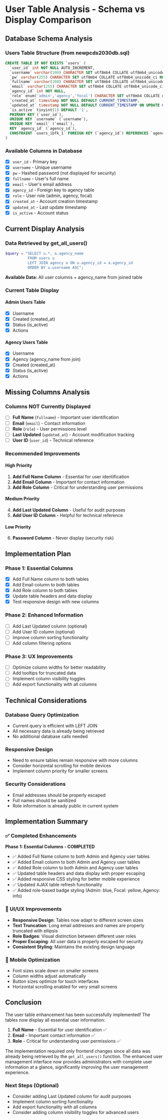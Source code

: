 # User Table Analysis - Schema vs Display Comparison

## Database Schema Analysis

### Users Table Structure (from newpcds2030db.sql)
```sql
CREATE TABLE IF NOT EXISTS `users` (
  `user_id` int NOT NULL AUTO_INCREMENT,
  `username` varchar(100) CHARACTER SET utf8mb4 COLLATE utf8mb4_unicode_ci NOT NULL,
  `pw` varchar(255) CHARACTER SET utf8mb4 COLLATE utf8mb4_unicode_ci NOT NULL,
  `fullname` varchar(200) CHARACTER SET utf8mb4 COLLATE utf8mb4_unicode_ci DEFAULT NULL,
  `email` varchar(255) CHARACTER SET utf8mb4 COLLATE utf8mb4_unicode_ci NOT NULL,
  `agency_id` int NOT NULL,
  `role` enum('admin','agency','focal') CHARACTER SET utf8mb4 COLLATE utf8mb4_unicode_ci NOT NULL,
  `created_at` timestamp NOT NULL DEFAULT CURRENT_TIMESTAMP,
  `updated_at` timestamp NOT NULL DEFAULT CURRENT_TIMESTAMP ON UPDATE CURRENT_TIMESTAMP,
  `is_active` tinyint(1) DEFAULT '1',
  PRIMARY KEY (`user_id`),
  UNIQUE KEY `username` (`username`),
  UNIQUE KEY `email` (`email`),
  KEY `agency_id` (`agency_id`),
  CONSTRAINT `users_ibfk_1` FOREIGN KEY (`agency_id`) REFERENCES `agency` (`agency_id`)
)
```

### Available Columns in Database
- [x] `user_id` - Primary key
- [x] `username` - Unique username
- [x] `pw` - Hashed password (not displayed for security)
- [x] `fullname` - User's full name
- [x] `email` - User's email address
- [x] `agency_id` - Foreign key to agency table
- [x] `role` - User role (admin, agency, focal)
- [x] `created_at` - Account creation timestamp
- [x] `updated_at` - Last update timestamp
- [x] `is_active` - Account status

## Current Display Analysis

### Data Retrieved by get_all_users()
```php
$query = "SELECT u.*, a.agency_name 
          FROM users u 
          LEFT JOIN agency a ON u.agency_id = a.agency_id
          ORDER BY u.username ASC";
```
**Available Data:** All user columns + agency_name from joined table

### Current Table Display

#### Admin Users Table
- [x] Username
- [x] Created (created_at)
- [x] Status (is_active)
- [x] Actions

#### Agency Users Table  
- [x] Username
- [x] Agency (agency_name from join)
- [x] Created (created_at)
- [x] Status (is_active)
- [x] Actions

## Missing Columns Analysis

### Columns NOT Currently Displayed
- [ ] **Full Name** (`fullname`) - Important user identification
- [ ] **Email** (`email`) - Contact information
- [ ] **Role** (`role`) - User permissions level
- [ ] **Last Updated** (`updated_at`) - Account modification tracking
- [ ] **User ID** (`user_id`) - Technical reference

### Recommended Improvements

#### High Priority
1. **Add Full Name Column** - Essential for user identification
2. **Add Email Column** - Important for contact information
3. **Add Role Column** - Critical for understanding user permissions

#### Medium Priority  
4. **Add Last Updated Column** - Useful for audit purposes
5. **Add User ID Column** - Helpful for technical reference

#### Low Priority
6. **Password Column** - Never display (security risk)

## Implementation Plan

### Phase 1: Essential Columns
- [x] Add Full Name column to both tables
- [x] Add Email column to both tables  
- [x] Add Role column to both tables
- [x] Update table headers and data display
- [x] Test responsive design with new columns

### Phase 2: Enhanced Information
- [ ] Add Last Updated column (optional)
- [ ] Add User ID column (optional)
- [ ] Improve column sorting functionality
- [ ] Add column filtering options

### Phase 3: UX Improvements
- [ ] Optimize column widths for better readability
- [ ] Add tooltips for truncated data
- [ ] Implement column visibility toggles
- [ ] Add export functionality with all columns

## Technical Considerations

### Database Query Optimization
- Current query is efficient with LEFT JOIN
- All necessary data is already being retrieved
- No additional database calls needed

### Responsive Design
- Need to ensure tables remain responsive with more columns
- Consider horizontal scrolling for mobile devices
- Implement column priority for smaller screens

### Security Considerations
- Email addresses should be properly escaped
- Full names should be sanitized
- Role information is already public in current system

## Implementation Summary

### ✅ Completed Enhancements

**Phase 1: Essential Columns - COMPLETED**
- ✅ Added Full Name column to both Admin and Agency user tables
- ✅ Added Email column to both Admin and Agency user tables  
- ✅ Added Role column to both Admin and Agency user tables
- ✅ Updated table headers and data display with proper escaping
- ✅ Added responsive CSS styling for better mobile experience
- ✅ Updated AJAX table refresh functionality
- ✅ Added role-based badge styling (Admin: blue, Focal: yellow, Agency: info)

### 🎨 UI/UX Improvements
- **Responsive Design**: Tables now adapt to different screen sizes
- **Text Truncation**: Long email addresses and names are properly truncated with ellipsis
- **Role Badges**: Visual distinction between different user roles
- **Proper Escaping**: All user data is properly escaped for security
- **Consistent Styling**: Maintains the existing design language

### 📱 Mobile Optimization
- Font sizes scale down on smaller screens
- Column widths adjust automatically
- Button sizes optimize for touch interfaces
- Horizontal scrolling enabled for very small screens

## Conclusion

The user table enhancement has been successfully implemented! The tables now display all essential user information:

1. **Full Name** - Essential for user identification ✅
2. **Email** - Important contact information ✅
3. **Role** - Critical for understanding user permissions ✅

The implementation required only frontend changes since all data was already being retrieved by the `get_all_users()` function. The enhanced user management interface now provides administrators with complete user information at a glance, significantly improving the user management experience.

### Next Steps (Optional)
- Consider adding Last Updated column for audit purposes
- Implement column sorting functionality
- Add export functionality with all columns
- Consider adding column visibility toggles for advanced users 
